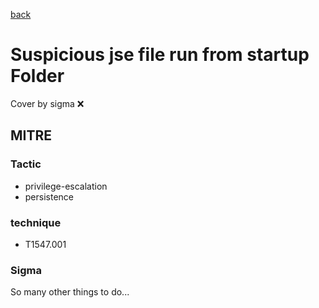 [back](../index.md)
# Suspicious jse file run from startup Folder
Cover by sigma :x: 

## MITRE
### Tactic
  - privilege-escalation
  - persistence

### technique
  - T1547.001

### Sigma

 So many other things to do...